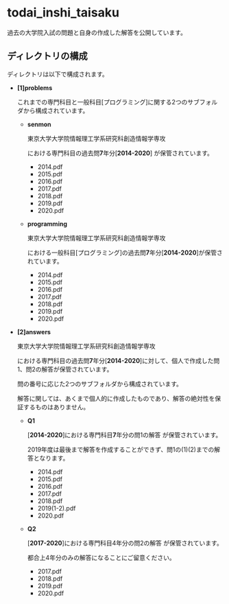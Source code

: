# todai_inshi_taisaku

過去の大学院入試の問題と自身の作成した解答を公開しています。

## ディレクトリの構成

ディレクトリは以下で構成されます。

- **[1]problems**

    これまでの専門科目と一般科目[プログラミング]に関する2つのサブフォルダから構成されています。

    - **senmon**

        東京大学大学院情報理工学系研究科創造情報学専攻

        における専門科目の過去問**7**年分[**2014-2020**]
        が保管されています。
        - 2014.pdf
        - 2015.pdf
        - 2016.pdf
        - 2017.pdf
        - 2018.pdf
        - 2019.pdf
        - 2020.pdf

    - **programming**

        東京大学大学院情報理工学系研究科創造情報学専攻

        における一般科目[プログラミング]の過去問**7**年分[**2014-2020**]が保管されています。

        - 2014.pdf
        - 2015.pdf
        - 2016.pdf
        - 2017.pdf
        - 2018.pdf
        - 2019.pdf
        - 2020.pdf

- **[2]answers**

    東京大学大学院情報理工学系研究科創造情報学専攻

    における専門科目の過去問**7**年分[**2014-2020**]に対して、個人で作成した問1、問2の解答が保管されています。

    問の番号に応じた2つのサブフォルダから構成されています。

    解答に関しては、あくまで個人的に作成したものであり、解答の絶対性を保証するものはありません。

    - **Q1**

        [**2014-2020**]における専門科目**7**年分の問1の解答
        が保管されています。

        2019年度は最後まで解答を作成することができず、問1の(1)(2)までの解答となります。

        - 2014.pdf
        - 2015.pdf
        - 2016.pdf
        - 2017.pdf
        - 2018.pdf
        - 2019(1-2).pdf
        - 2020.pdf

    - **Q2**

        [**2017-2020**]における専門科目4年分の問2の解答
        が保管されています。
    
        都合上4年分のみの解答になることにご留意ください。

        - 2017.pdf
        - 2018.pdf
        - 2019.pdf
        - 2020.pdf